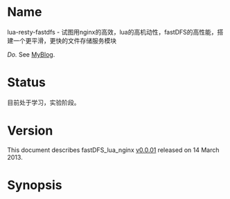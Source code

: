 Name
====

lua-resty-fastdfs - 试图用nginx的高效，lua的高机动性，fastDFS的高性能，搭建一个更平滑，更快的文件存储服务模块

*Do.* See [MyBlog](http://k-49.com/tag/lua-resty-fastdfs).

Status
======

目前处于学习，实验阶段。

Version
=======

This document describes fastDFS_lua_nginx [v0.0.01](https://github.com/idevz/lua-resty-fastdfs) released on 14 March 2013.

Synopsis
========


